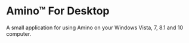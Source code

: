 # Amino™ For Desktop
A small application for using Amino on your Windows Vista, 7, 8.1 and 10 computer.
